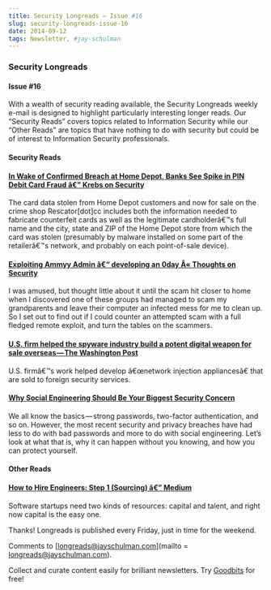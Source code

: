 ```yaml
---
title: Security Longreads — Issue #16
slug: security-longreads-issue-16
date: 2014-09-12
tags: Newsletter, #jay-schulman
---
```


### Security Longreads

#### Issue #16

With a wealth of security reading available, the Security Longreads weekly e-mail is designed to highlight particularly interesting longer reads. Our “Security Reads” covers topics related to Information Security while our “Other Reads” are topics that have nothing to do with security but could be of interest to Information Security professionals.

#### Security Reads

#### [In Wake of Confirmed Breach at Home Depot, Banks See Spike in PIN Debit Card Fraud â€” Krebs on Security](https://www.jayschulman.com/wp-content/uploads/2014/09/in-wake-of-confirmed-breach-at-home-depot-banks-see-spike-in-pin-debit-card-fraud)

The card data stolen from Home Depot customers and now for sale on the crime shop Rescator[dot]cc includes both the information needed to fabricate counterfeit cards as well as the legitimate cardholderâ€™s full name and the city, state and ZIP of the Home Depot store from which the card was stolen (presumably by malware installed on some part of the retailerâ€™s network, and probably on each point-of-sale device).

#### [Exploiting Ammyy Admin â€“ developing an 0day Â« Thoughts on Security](https://www.jayschulman.com/wp-content/uploads/2014/09/exploiting-ammyy-admin-developing-an-0day)

I was amused, but thought little about it until the scam hit closer to home when I discovered one of these groups had managed to scam my grandparents and leave their computer an infected mess for me to clean up. So I set out to find out if I could counter an attempted scam with a full fledged remote exploit, and turn the tables on the scammers.

#### [U.S. firm helped the spyware industry build a potent digital weapon for sale overseas — The Washington Post](https://www.jayschulman.com/wp-content/uploads/2014/09/31c5696c-249c-11e4-8593-da634b334390_story.html)

U.S. firmâ€™s work helped develop â€œnetwork injection appliancesâ€ that are sold to foreign security services.

#### [Why Social Engineering Should Be Your Biggest Security Concern](https://www.jayschulman.com/wp-content/uploads/2014/09/why-social-engineering-should-be-your-biggest-security-1630321227)

We all know the basics — strong passwords, two-factor authentication, and so on. However, the most recent security and privacy breaches have had less to do with bad passwords and more to do with social engineering. Let’s look at what that is, why it can happen without you knowing, and how you can protect yourself.

#### Other Reads

#### [How to Hire Engineers: Step 1 (Sourcing) â€” Medium](https://www.jayschulman.com/wp-content/uploads/2014/09/how-to-hire-engineers-step-1-sourcing-f388fddc63fd)

Software startups need two kinds of resources: capital and talent, and right now capital is the easy one.

Thanks! Longreads is published every Friday, just in time for the weekend.

Comments to [longreads@jayschulman.com](mailto = longreads@jayschulman.com).

Collect and curate content easily for brilliant newsletters. Try [Goodbits](https://www.jayschulman.com/wp-content/uploads/2014/09/?utm_source=builtwith-try&amp;utm_medium=email&amp;utm_campaign=security-longreads) for free!
